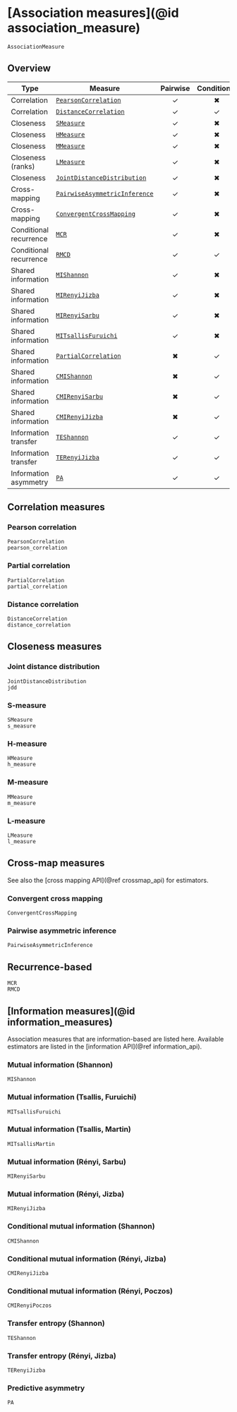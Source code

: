 # [Association measures](@id association_measure)

```@docs
AssociationMeasure
```

## Overview

| Type                   | Measure                               | Pairwise | Conditional | Function version               |
| ---------------------- | ------------------------------------- | :------: | :---------: | ------------------------------ |
| Correlation            | [`PearsonCorrelation`](@ref)          |    ✓    |     ✖      | [`pearson_correlation`](@ref)  |
| Correlation            | [`DistanceCorrelation`](@ref)         |    ✓    |     ✓      | [`distance_correlation`](@ref) |
| Closeness              | [`SMeasure`](@ref)                    |    ✓    |     ✖      | [`s_measure`](@ref)            |
| Closeness              | [`HMeasure`](@ref)                    |    ✓    |     ✖      | [`h_measure`](@ref)            |
| Closeness              | [`MMeasure`](@ref)                    |    ✓    |     ✖      | [`m_measure`](@ref)            |
| Closeness (ranks)      | [`LMeasure`](@ref)                    |    ✓    |     ✖      | [`l_measure`](@ref)            |
| Closeness              | [`JointDistanceDistribution`](@ref)   |    ✓    |     ✖      | [`jdd`](@ref)                  |
| Cross-mapping          | [`PairwiseAsymmetricInference`](@ref) |    ✓    |     ✖      | [`crossmap`](@ref)             |
| Cross-mapping          | [`ConvergentCrossMapping`](@ref)      |    ✓    |     ✖      | [`crossmap`](@ref)             |
| Conditional recurrence | [`MCR`](@ref)                         |    ✓    |     ✖      | [`mcr`](@ref)                  |
| Conditional recurrence | [`RMCD`](@ref)                        |    ✓    |     ✓      | [`rmcd`](@ref)                 |
| Shared information     | [`MIShannon`](@ref)                   |    ✓    |     ✖      | [`mutualinfo`](@ref)           |
| Shared information     | [`MIRenyiJizba`](@ref)                |    ✓    |     ✖      | [`mutualinfo`](@ref)           |
| Shared information     | [`MIRenyiSarbu`](@ref)                |    ✓    |     ✖      | [`mutualinfo`](@ref)           |
| Shared information     | [`MITsallisFuruichi`](@ref)           |    ✓    |     ✖      | [`mutualinfo`](@ref)           |
| Shared information     | [`PartialCorrelation`](@ref)          |    ✖    |     ✓      | [`partial_correlation`](@ref)  |
| Shared information     | [`CMIShannon`](@ref)                  |    ✖    |     ✓      | [`condmutualinfo`](@ref)       |
| Shared information     | [`CMIRenyiSarbu`](@ref)               |    ✖    |     ✓      | [`condmutualinfo`](@ref)       |
| Shared information     | [`CMIRenyiJizba`](@ref)               |    ✖    |     ✓      | [`condmutualinfo`](@ref)       |
| Information transfer   | [`TEShannon`](@ref)                   |    ✓    |     ✓      | [`transferentropy`](@ref)      |
| Information transfer   | [`TERenyiJizba`](@ref)                |    ✓    |     ✓      | [`transferentropy`](@ref)      |
| Information asymmetry  | [`PA`](@ref)                          |    ✓    |     ✓      | [`asymmetry`](@ref)            |

## Correlation measures

### Pearson correlation

```@docs
PearsonCorrelation
pearson_correlation
```

### Partial correlation

```@docs
PartialCorrelation
partial_correlation
```

### Distance correlation

```@docs
DistanceCorrelation
distance_correlation
```

## Closeness measures

### Joint distance distribution

```@docs
JointDistanceDistribution
jdd
```

### S-measure

```@docs
SMeasure
s_measure
```

### H-measure

```@docs
HMeasure
h_measure
```

### M-measure

```@docs
MMeasure
m_measure
```

### L-measure

```@docs
LMeasure
l_measure
```

## Cross-map measures

See also the [cross mapping API](@ref crossmap_api) for estimators.

### Convergent cross mapping

```@docs
ConvergentCrossMapping
```

### Pairwise asymmetric inference

```@docs
PairwiseAsymmetricInference
```

## Recurrence-based

```@docs
MCR
RMCD
```

## [Information measures](@id information_measures)

Association measures that are information-based are listed here. Available estimators
are listed in the [information API](@ref information_api).

### Mutual information (Shannon)

```@docs
MIShannon
```

### Mutual information (Tsallis, Furuichi)

```@docs
MITsallisFuruichi
```

### Mutual information (Tsallis, Martin)

```@docs
MITsallisMartin
```

### Mutual information (Rényi, Sarbu)

```@docs
MIRenyiSarbu
```

### Mutual information (Rényi, Jizba)

```@docs
MIRenyiJizba
```

### Conditional mutual information (Shannon)

```@docs
CMIShannon
```

### Conditional mutual information (Rényi, Jizba)

```@docs
CMIRenyiJizba
```

### Conditional mutual information (Rényi, Poczos)

```@docs
CMIRenyiPoczos
```

### Transfer entropy (Shannon)

```@docs
TEShannon
```

### Transfer entropy (Rényi, Jizba)

```@docs
TERenyiJizba
```

### Predictive asymmetry

```@docs
PA
```
